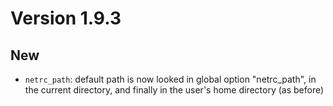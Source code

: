 # Version 1.9.3
## New
  * `netrc_path`: default path is now looked in global option "netrc_path", 
  in the current directory, and finally in the user's home directory (as before)
  